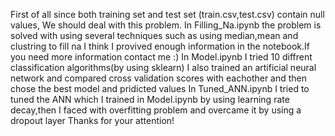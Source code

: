 First of all since both training set and test set (train.csv,test.csv) contain null values, We should deal with this problem.
In Filling_Na.ipynb the problem is solved with using several techniques such as using median,mean and clustring to fill na I think I provived enough information in the notebook.If you need more information contact me :)
In Model.ipynb I tried 10 diffrent classification algorithms(by using sklearn) I also trained an artificial neural network and compared cross validation scores with eachother and then chose the best model and pridicted values
In Tuned_ANN.ipynb I tried to tuned the ANN which I trained in Model.ipynb by using learning rate decay,then I faced with overfitting problem and overcame it by using a dropout layer
Thanks for your attention!
